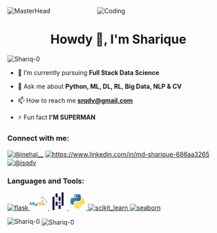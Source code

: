 ![MasterHead](https://functionup.org/wp-content/uploads/2023/02/DataScientist_FeatureImage-1024x683-1.png)
<img align="right" alt="Coding" width="300" src="https://cdn.dribbble.com/users/926537/screenshots/4502924/python-2.gif">
<h1 align="center">Howdy 👋, I'm Sharique</h1>
<p align="left"> <img src="https://komarev.com/ghpvc/?username=Shariq-0&label=Profile%20views&color=0e75b6&style=flat" alt="Shariq-0" /> </p>

- 🌱 I’m currently pursuing **Full Stack Data Science**

- 💬 Ask me about **Python, ML, DL, RL, Big Data, NLP & CV**

- 📫 How to reach me **srqdv@gmail.com**

- ⚡ Fun fact **I'M SUPERMAN**

<h3 align="left">Connect with me:</h3>
<p align="left">
<a href="https://twitter.com/isrqdv" target="blank"><img align="center" src="https://raw.githubusercontent.com/rahuldkjain/github-profile-readme-generator/master/src/images/icons/Social/twitter.svg" alt="@inehal__" height="30" width="40" /></a>
<a href="https://www.linkedin.com/in/md-sharique-686aa3265/" target="blank"><img align="center" src="https://raw.githubusercontent.com/rahuldkjain/github-profile-readme-generator/master/src/images/icons/Social/linked-in-alt.svg" alt="https://www.linkedin.com/in/md-sharique-686aa3265" height="30" width="40" /></a>
<a href="https://www.hackerrank.com/isrqdv" target="blank"><img align="center" src="https://raw.githubusercontent.com/rahuldkjain/github-profile-readme-generator/master/src/images/icons/Social/hackerrank.svg" alt="@isqdv" height="30" width="40" /></a>
</p>

<h3 align="left">Languages and Tools:</h3>
<p align="left"> <a href="https://flask.palletsprojects.com/" target="_blank" rel="noreferrer"> <img src="https://www.vectorlogo.zone/logos/pocoo_flask/pocoo_flask-icon.svg" alt="flask" width="40" height="40"/> </a> <a src="https://raw.githubusercontent.com/devicons/devicon/master/icons/mongodb/mongodb-original-wordmark.svg" alt="mongodb" width="40" height="40"/> </a> <a href="https://www.mysql.com/" target="_blank" rel="noreferrer"> <img src="https://raw.githubusercontent.com/devicons/devicon/master/icons/mysql/mysql-original-wordmark.svg" alt="mysql" width="40" height="40"/> </a> <a href="https://pandas.pydata.org/" target="_blank" rel="noreferrer"> <img src="https://raw.githubusercontent.com/devicons/devicon/2ae2a900d2f041da66e950e4d48052658d850630/icons/pandas/pandas-original.svg" alt="pandas" width="40" height="40"/> </a> <a href="https://www.photoshop.com/en" target="_blank" rel="noreferrer"> <img  src="https://raw.githubusercontent.com/devicons/devicon/master/icons/python/python-original.svg" alt="python" width="40" height="40"/> </a> <a href="https://scikit-learn.org/" target="_blank" rel="noreferrer"> <img src="https://upload.wikimedia.org/wikipedia/commons/0/05/Scikit_learn_logo_small.svg" alt="scikit_learn" width="40" height="40"/> </a> <a href="https://seaborn.pydata.org/" target="_blank" rel="noreferrer"> <img src="https://seaborn.pydata.org/_images/logo-mark-lightbg.svg" alt="seaborn" width="40" height="40"/> </a> </p>

<p><img align="left" src="https://github-readme-stats.vercel.app/api/top-langs?username=Shariq-0&show_icons=true&locale=en&layout=compact" alt="Shariq-0" /></p>

<p>&nbsp;<img align="center" src="https://github-readme-stats.vercel.app/api?username=Shariq-0&show_icons=true&locale=en" alt="Shariq-0" /></p>
